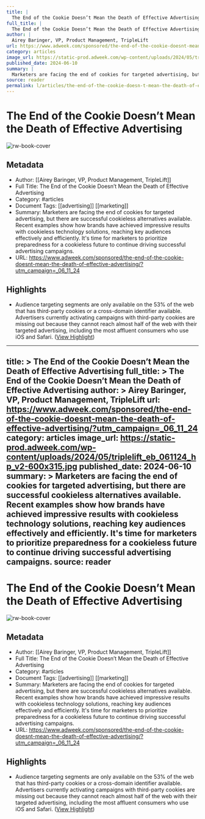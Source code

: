 ```yaml
---
title: |
  The End of the Cookie Doesn’t Mean the Death of Effective Advertising
full_title: |
  The End of the Cookie Doesn’t Mean the Death of Effective Advertising
author: |
  Airey Baringer, VP, Product Management, TripleLift
url: https://www.adweek.com/sponsored/the-end-of-the-cookie-doesnt-mean-the-death-of-effective-advertising/?utm_campaign=_06_11_24
category: articles
image_url: https://static-prod.adweek.com/wp-content/uploads/2024/05/triplelift_eb_061124_hp_v2-600x315.jpg
published_date: 2024-06-10
summary: |
  Marketers are facing the end of cookies for targeted advertising, but there are successful cookieless alternatives available. Recent examples show how brands have achieved impressive results with cookieless technology solutions, reaching key audiences effectively and efficiently. It's time for marketers to prioritize preparedness for a cookieless future to continue driving successful advertising campaigns.
source: reader
permalink: l/articles/the-end-of-the-cookie-doesn-t-mean-the-death-of-effective-advertising
---
```

# The End of the Cookie Doesn’t Mean the Death of Effective Advertising

![rw-book-cover](https://static-prod.adweek.com/wp-content/uploads/2024/05/triplelift_eb_061124_hp_v2-600x315.jpg)

## Metadata
- Author: [[Airey Baringer, VP, Product Management, TripleLift]]
- Full Title: The End of the Cookie Doesn’t Mean the Death of Effective Advertising
- Category: #articles
- Document Tags: [[advertising]] [[marketing]] 
- Summary: Marketers are facing the end of cookies for targeted advertising, but there are successful cookieless alternatives available. Recent examples show how brands have achieved impressive results with cookieless technology solutions, reaching key audiences effectively and efficiently. It's time for marketers to prioritize preparedness for a cookieless future to continue driving successful advertising campaigns.
- URL: https://www.adweek.com/sponsored/the-end-of-the-cookie-doesnt-mean-the-death-of-effective-advertising/?utm_campaign=_06_11_24

## Highlights
- Audience targeting segments are only available on the 53% of the web that has third-party cookies or a cross-domain identifier available. Advertisers currently activating campaigns with third-party cookies are missing out because they cannot reach almost half of the web with their targeted advertising, including the most affluent consumers who use iOS and Safari. ([View Highlight](https://read.readwise.io/read/01j05rmzj4z7s5raej1k34rt5y))


---
title: >
  The End of the Cookie Doesn’t Mean the Death of Effective Advertising
full_title: >
  The End of the Cookie Doesn’t Mean the Death of Effective Advertising
author: >
  Airey Baringer, VP, Product Management, TripleLift
url: https://www.adweek.com/sponsored/the-end-of-the-cookie-doesnt-mean-the-death-of-effective-advertising/?utm_campaign=_06_11_24
category: articles
image_url: https://static-prod.adweek.com/wp-content/uploads/2024/05/triplelift_eb_061124_hp_v2-600x315.jpg
published_date: 2024-06-10
summary: >
  Marketers are facing the end of cookies for targeted advertising, but there are successful cookieless alternatives available. Recent examples show how brands have achieved impressive results with cookieless technology solutions, reaching key audiences effectively and efficiently. It's time for marketers to prioritize preparedness for a cookieless future to continue driving successful advertising campaigns.
source: reader
---
# The End of the Cookie Doesn’t Mean the Death of Effective Advertising

![rw-book-cover](https://static-prod.adweek.com/wp-content/uploads/2024/05/triplelift_eb_061124_hp_v2-600x315.jpg)

## Metadata
- Author: [[Airey Baringer, VP, Product Management, TripleLift]]
- Full Title: The End of the Cookie Doesn’t Mean the Death of Effective Advertising
- Category: #articles
- Document Tags: [[advertising]] [[marketing]] 
- Summary: Marketers are facing the end of cookies for targeted advertising, but there are successful cookieless alternatives available. Recent examples show how brands have achieved impressive results with cookieless technology solutions, reaching key audiences effectively and efficiently. It's time for marketers to prioritize preparedness for a cookieless future to continue driving successful advertising campaigns.
- URL: https://www.adweek.com/sponsored/the-end-of-the-cookie-doesnt-mean-the-death-of-effective-advertising/?utm_campaign=_06_11_24

## Highlights
- Audience targeting segments are only available on the 53% of the web that has third-party cookies or a cross-domain identifier available. Advertisers currently activating campaigns with third-party cookies are missing out because they cannot reach almost half of the web with their targeted advertising, including the most affluent consumers who use iOS and Safari. ([View Highlight](https://read.readwise.io/read/01j05rmzj4z7s5raej1k34rt5y))


